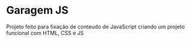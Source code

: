 # Garagem JS
Projeto feito para fixação de conteudo de JavaScript criando um projeto funcional com HTML, CSS e JS

